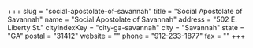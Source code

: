 +++
slug = "social-apostolate-of-savannah"
title = "Social Apostolate of Savannah"
name = "Social Apostolate of Savannah"
address = "502 E. Liberty St."
cityIndexKey = "city-ga-savannah"
city = "Savannah"
state = "GA"
postal = "31412"
website = ""
phone = "912-233-1877"
fax = ""
+++

